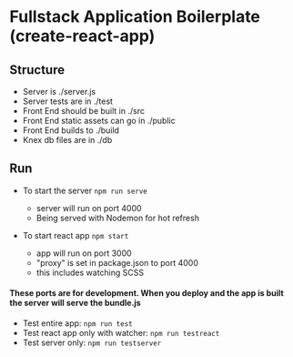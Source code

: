 # Fullstack Application Boilerplate (create-react-app)

## Structure
- Server is ./server.js
- Server tests are in ./test
- Front End should be built in ./src
- Front End static assets can go in ./public
- Front End builds to ./build
- Knex db files are in ./db

## Run
- To start the server `npm run serve`
  - server will run on port 4000
  - Being served with Nodemon for hot refresh

- To start react app `npm start`
  - app will run on port 3000
  - "proxy" is set in package.json to port 4000
  - this includes watching SCSS

#### These ports are for development. When you deploy and the app is built the server will serve the bundle.js

- Test entire app: `npm run test`
- Test react app only with watcher: `npm run testreact`
- Test server only: `npm run testserver`
